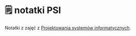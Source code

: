 # 🗒️ notatki PSI
Notatki z zajęć z [Projektowania systemów informatycznych](https://github.com/karolinakuligowska/Projektowanie_systemow_informatycznych). 


